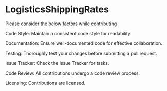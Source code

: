 # LogisticsShippingRates

Please consider the below factors while contributing



Code Style:
Maintain a consistent code style for readability.



Documentation:
Ensure well-documented code for effective collaboration.


Testing:
Thoroughly test your changes before submitting a pull request.


Issue Tracker:
Check the Issue Tracker for tasks.


Code Review:
All contributions undergo a code review process.


Licensing:
Contributions are licensed.
